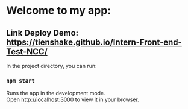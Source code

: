 # Welcome to my app:

## Link Deploy Demo: https://tienshake.github.io/Intern-Front-end-Test-NCC/

In the project directory, you can run:

### `npm start`

Runs the app in the development mode.\
Open [http://localhost:3000](http://localhost:3000) to view it in your browser.

